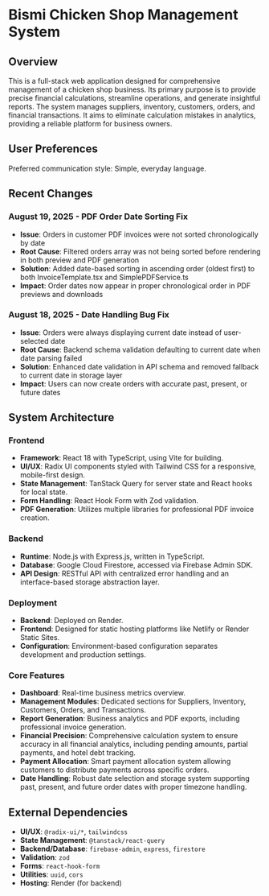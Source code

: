 # Bismi Chicken Shop Management System

## Overview
This is a full-stack web application designed for comprehensive management of a chicken shop business. Its primary purpose is to provide precise financial calculations, streamline operations, and generate insightful reports. The system manages suppliers, inventory, customers, orders, and financial transactions. It aims to eliminate calculation mistakes in analytics, providing a reliable platform for business owners.

## User Preferences
Preferred communication style: Simple, everyday language.

## Recent Changes
### August 19, 2025 - PDF Order Date Sorting Fix
- **Issue**: Orders in customer PDF invoices were not sorted chronologically by date
- **Root Cause**: Filtered orders array was not being sorted before rendering in both preview and PDF generation
- **Solution**: Added date-based sorting in ascending order (oldest first) to both InvoiceTemplate.tsx and SimplePDFService.ts
- **Impact**: Order dates now appear in proper chronological order in PDF previews and downloads

### August 18, 2025 - Date Handling Bug Fix
- **Issue**: Orders were always displaying current date instead of user-selected date
- **Root Cause**: Backend schema validation defaulting to current date when date parsing failed
- **Solution**: Enhanced date validation in API schema and removed fallback to current date in storage layer
- **Impact**: Users can now create orders with accurate past, present, or future dates

## System Architecture
### Frontend
- **Framework**: React 18 with TypeScript, using Vite for building.
- **UI/UX**: Radix UI components styled with Tailwind CSS for a responsive, mobile-first design.
- **State Management**: TanStack Query for server state and React hooks for local state.
- **Form Handling**: React Hook Form with Zod validation.
- **PDF Generation**: Utilizes multiple libraries for professional PDF invoice creation.

### Backend
- **Runtime**: Node.js with Express.js, written in TypeScript.
- **Database**: Google Cloud Firestore, accessed via Firebase Admin SDK.
- **API Design**: RESTful API with centralized error handling and an interface-based storage abstraction layer.

### Deployment
- **Backend**: Deployed on Render.
- **Frontend**: Designed for static hosting platforms like Netlify or Render Static Sites.
- **Configuration**: Environment-based configuration separates development and production settings.

### Core Features
- **Dashboard**: Real-time business metrics overview.
- **Management Modules**: Dedicated sections for Suppliers, Inventory, Customers, Orders, and Transactions.
- **Report Generation**: Business analytics and PDF exports, including professional invoice generation.
- **Financial Precision**: Comprehensive calculation system to ensure accuracy in all financial analytics, including pending amounts, partial payments, and hotel debt tracking.
- **Payment Allocation**: Smart payment allocation system allowing customers to distribute payments across specific orders.
- **Date Handling**: Robust date selection and storage system supporting past, present, and future order dates with proper timezone handling.

## External Dependencies
- **UI/UX**: `@radix-ui/*`, `tailwindcss`
- **State Management**: `@tanstack/react-query`
- **Backend/Database**: `firebase-admin`, `express`, `firestore`
- **Validation**: `zod`
- **Forms**: `react-hook-form`
- **Utilities**: `uuid`, `cors`
- **Hosting**: Render (for backend)